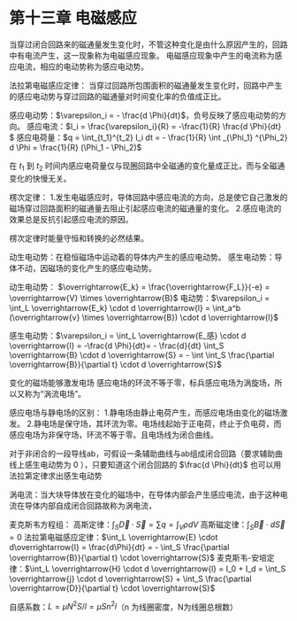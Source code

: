 # 第十三章 电磁感应

当穿过闭合回路来的磁通量发生变化时，不管这种变化是由什么原因产生的，回路中有电流产生，这一现象称为电磁感应现象。
电磁感应现象中产生的电流称为感应电流，相应的电动势称为感应电动势。

法拉第电磁感应定律：
当穿过回路所包围面积的磁通量发生变化时，回路中产生的感应电动势与穿过回路的磁通量对时间变化率的负值成正比。

感应电动势：$\varepsilon_i = - \frac{d \Phi}{dt}$，负号反映了感应电动势的方向。
感应电流：$I_i = \frac{\varepsilon_i}{R} = -\frac{1}{R} \frac{d \Phi}{dt}
$
感应电荷量：$q = \int_{t_1}^{t_2} I_i dt = - \frac{1}{R} \int _{\Phi_1} ^{\Phi_2} d \Phi = \frac{1}{R} (\Phi_1 - \Phi_2)$

在 $t_1$ 到 $t_2$ 时间内感应电荷量仅与现圈回路中全磁通的变化量成正比，而与全磁通变化的快慢无关。

楞次定律：
1.发生电磁感应时，导体回路中感应电流的方向，总是使它自己激发的磁场穿过回路面积的磁通量去阻止引起感应电流的磁通量的变化。
2.感应电流的效果总是反抗引起感应电流的原因。

楞次定律时能量守恒和转换的必然结果。

动生电动势：在稳恒磁场中运动着的导体内产生的感应电动势。
感生电动势：导体不动，因磁场的变化产生的感应电动势。

动生电动势：
$\overrightarrow{E_k} = \frac{\overrightarrow{F_L}}{-e} = \overrightarrow{V} \times \overrightarrow{B}$
电动势：$\varepsilon_i = \int_L \overrightarrow{E_k} \cdot d \overrightarrow{l} = \int_a^b (\overrightarrow{v} \times \overrightarrow{B}) \cdot d \overrightarrow{l}$

感生电动势：$\varepsilon_i = \int_L \overrightarrow{E_感} \cdot d \overrightarrow{l} = -\frac{d \Phi}{dt}= - \frac{d}{dt} \int_S \overrightarrow{B} \cdot d \overrightarrow{S} = - \int \int_S \frac{\partial \overrightarrow{B}}{\partial t} \cdot d \overrightarrow{S}$

变化的磁场能够激发电场
感应电场的环流不等于零，标兵感应电场为涡旋场，所以又称为“涡流电场”。

感应电场与静电场的区别：
1.静电场由静止电荷产生，而感应电场由变化的磁场激发。
2.静电场是保守场，其环流为零。电场线起始于正电荷，终止于负电荷，而感应电场为非保守场，环流不等于零。且电场线为闭合曲线。

对于非闭合的一段导线ab，可假设一条辅助曲线与ab组成闭合回路（要求辅助曲线上感生电动势为 0 ），只要知道这个闭合回路的 $\frac{d \Phi}{dt}$ 也可以用法拉第定律求出感生电动势

涡电流：当大块导体放在变化的磁场中，在导体内部会产生感应电流，由于这种电流在导体内部自成闭合回路故称为涡电流，

麦克斯韦方程组：
高斯定律：$\int_S \overrightarrow{D} \cdot \overrightarrow{S} = \sum q = \int_V \rho d V$
高斯磁定律：$\int_S \overrightarrow{B} \cdot d \overrightarrow{S} = 0$
法拉第电磁感应定律：$\int_L \overrightarrow{E} \cdot d\overrightarrow{l} = \frac{d\Phi}{dt} = - \int_S \frac{\partial \overrightarrow{B}}{\partial t} \cdot \overrightarrow{S}$
麦克斯韦-安培定律：$\int_L \overrightarrow{H} \cdot d \overrightarrow{l} = I_0 + I_d = \int_S \overrightarrow{j} \cdot d \overrightarrow{S} + \int_S \frac{\partial \overrightarrow{D}}{\partial t} \cdot \overrightarrow{S}$ 

自感系数：$L = \mu N^2 S / l = \mu S n^2 l$（n 为线圈密度，N为线圈总根数）
